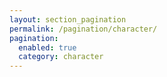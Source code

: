 ```yaml
---
layout: section_pagination
permalink: /pagination/character/
pagination:
  enabled: true
  category: character
---
```


